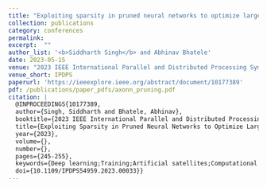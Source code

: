 ```yaml
---
title: "Exploiting sparsity in pruned neural networks to optimize large model training"
collection: publications
category: conferences
permalink: 
excerpt:  ""
author_list: '<b>Siddharth Singh</b> and Abhinav Bhatele'
date: 2023-05-15 
venue: "2023 IEEE International Parallel and Distributed Processing Symposium (IPDPS)"
venue_short: IPDPS
paperurl: 'https://ieeexplore.ieee.org/abstract/document/10177389'
pdf: /publications/paper_pdfs/axonn_pruning.pdf
citation: |
  @INPROCEEDINGS{10177389,
  author={Singh, Siddharth and Bhatele, Abhinav},
  booktitle={2023 IEEE International Parallel and Distributed Processing Symposium (IPDPS)}, 
  title={Exploiting Sparsity in Pruned Neural Networks to Optimize Large Model Training}, 
  year={2023},
  volume={},
  number={},
  pages={245-255},
  keywords={Deep learning;Training;Artificial satellites;Computational modeling;Neural networks;Memory management;Parallel processing;lottery ticket hypothesis;sparse computations;GPUs;parallel deep learning;memory optimizations},
  doi={10.1109/IPDPS54959.2023.00033}}
---
```



